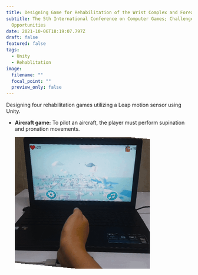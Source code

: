 ```yaml
---
title: Designing Game for Rehabilitation of the Wrist Complex and Forearm Complex
subtitle: The 5th International Conference on Computer Games; Challenges and
  Opportunities
date: 2021-10-06T18:19:07.797Z
draft: false
featured: false
tags:
  - Unity
  - Rehablitation
image:
  filename: ""
  focal_point: ""
  preview_only: false
---
```

Designing four rehabilitation games utilizing a Leap motion sensor using Unity.

* **Aircraft game:** To pilot an aircraft, the player must perform supination and pronation movements.

  ![](3.gif)
